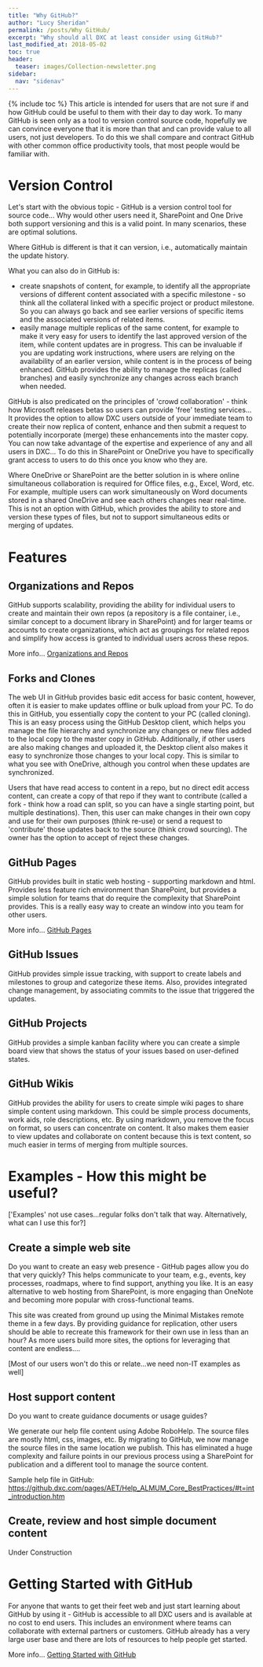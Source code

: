 ```yaml
---
title: "Why GitHub?"
author: "Lucy Sheridan"
permalink: /posts/Why GitHub/
excerpt: "Why should all DXC at least consider using GitHub?"
last_modified_at: 2018-05-02
toc: true
header:
  teaser: images/Collection-newsletter.png
sidebar:
  nav: "sidenav"
---
```

{% include toc %}
This article is intended for users that are not sure if and how GitHub could be useful to them with their day to day work. To many GitHub is seen only as a tool to version control source code, hopefully we can convince everyone that it is more than that and can provide value to all users, not just developers.  To do this we shall compare and contract GitHub with other common office productivity tools, that most people would be familiar with. 

# Version Control #

Let's start with the obvious topic - GitHub is a version control tool for source code... Why would other users need it, SharePoint and One Drive both support versioning and this is a valid point. In many scenarios, these are optimal solutions.

Where GitHub is different is that it can version, i.e., automatically maintain the update history. 

What you can also do in GitHub is:
- create snapshots of content, for example, to identify all the appropriate versions of different content associated with a specific milestone - so think all the collateral linked with a specific project or product milestone. So you can always go back and see earlier versions of specific items and the associated versions of related items.
- easily manage multiple replicas of the same content, for example to make it very easy for users to identify the last approved version of the item, while content updates are in progress. This can be invaluable if you are updating work instructions, where users are relying on the availability of an earlier version, while content is in the process of being enhanced. GitHub provides the ability to manage the replicas (called branches) and easily synchronize any changes across each branch when needed.

GitHub is also predicated on the principles of 'crowd collaboration' - think how Microsoft releases betas so users can provide 'free' testing services... It provides the option to allow DXC users outside of your immediate team to create their now replica of content, enhance and then submit a request to potentially incorporate (merge) these enhancements into the master copy. You can now take advantage of the expertise and experience of any and all users in DXC... To do this in SharePoint or OneDrive you have to specifically grant access to users to do this once you know who they are.

Where OneDrive or SharePoint are the better solution in is where online simultaneous collaboration is required for Office files, e.g., Excel, Word, etc. For example, multiple users can work simultaneously on Word documents stored in a shared OneDrive and see each others changes near real-time. This is not an option with GitHub, which provides the ability to store and version these types of files, but not to support simultaneous edits or merging of updates.


# Features #

## Organizations and Repos ##
GitHub supports scalability, providing the ability for individual users to create and maintain their own repos (a repository is a file container, i.e., similar concept to a document library in SharePoint) and for larger teams or accounts to create organizations, which act as groupings for related repos and simplify how access is granted to individual users across these repos.

More info... [Organizations and Repos](https://dxc.facebook.com/groups/EDGEConnect/permalink/248575945713278/)

## Forks and Clones ##
The web UI in GitHub provides basic edit access for basic content, however, often it is easier to make updates offline or bulk upload from your PC. To do this in GitHub, you essentially copy the content to your PC (called cloning). This is an easy process using the GitHub Desktop client, which helps you manage the file hierarchy and synchronize any changes or new files added to the local copy to the master copy in GitHub. Additionally, if other users are also making changes and uploaded it, the Desktop client also makes it easy to synchronize those changes to your local copy. This is similar to what you see with OneDrive, although you control when these updates are synchronized. 

Users that have read access to content in a repo, but no direct edit access content, can create a copy of that repo if they want to contribute (called a fork - think how a road can split, so you can have a single starting point, but multiple destinations). Then, this user can make changes in their own copy and use for their own purposes (think re-use) or send a request to 'contribute' those updates back to the source (think crowd sourcing). The owner has the option to accept of reject these changes.

## GitHub Pages ##
GitHub provides built in static web hosting - supporting markdown and html. Provides less feature rich environment than SharePoint, but provides a simple solution for teams that do require the complexity that SharePoint provides. This is a really easy way to create an window into you team for other users.

More info... [GitHub Pages](https://dxc.facebook.com/groups/EDGEConnect/permalink/235131910391015/)

## GitHub Issues ##
GitHub provides simple issue tracking, with support to create labels and milestones to group and categorize these items. Also, provides integrated change management, by associating commits to the issue that triggered the updates.

## GitHub Projects ##
GitHub provides a simple kanban facility where you can create a simple board view that shows the status of your issues based on user-defined states.

## GitHub Wikis ##
GitHub provides the ability for users to create simple wiki pages to share simple content using markdown. This could be simple process documents, work aids, role descriptions, etc. By using markdown, you remove the focus on format, so users can concentrate on content. It also makes them easier to view updates and collaborate on content because this is text content, so much easier in terms of merging from multiple sources.

# Examples - How this might be useful? #

['Examples' not use cases...regular folks don't talk that way. Alternatively, what can I use this for?]

## Create a simple web site ##
Do you want to create an easy web presence - GitHub pages allow you do that very quickly? This helps communicate to your team, e.g., events, key processes, roadmaps, where to find support, anything you like. It is an easy alternative to web hosting from SharePoint, is more engaging than OneNote and becoming more popular with cross-functional teams. 

This site was created from ground up using the Minimal Mistakes remote theme in a few days. By providing guidance for replication, other users should be able to recreate this framework for their own use in less than an hour? As more users build more sites, the options for leveraging that content are endless....

[Most of our users won't do this or relate...we need non-IT examples as well]

## Host support content ##
Do you want to create guidance documents or usage guides?

We generate our help file content using Adobe RoboHelp. The source files are mostly html, css, images, etc. By migrating to GitHub, we now manage the source files in the same location we publish. This has eliminated a huge complexity and failure points in our previous process using a SharePoint for publication and a different tool to manage the source content.

Sample help file in GitHub: https://github.dxc.com/pages/AET/Help_ALMUM_Core_BestPractices/#t=int_introduction.htm

## Create, review and host simple document content ##

Under Construction


# Getting Started with GitHub #
For anyone that wants to get their feet web and just start learning about GitHub by using it - GitHub is accessible to all DXC users and is available at no cost to end users. This includes an environment where teams can collaborate with external partners or customers. GitHub already has a very large user base and there are lots of resources to help people get started. 

More info... [Getting Started with GitHub](https://dxc.facebook.com/groups/EDGEConnect/permalink/247090412528498/)


